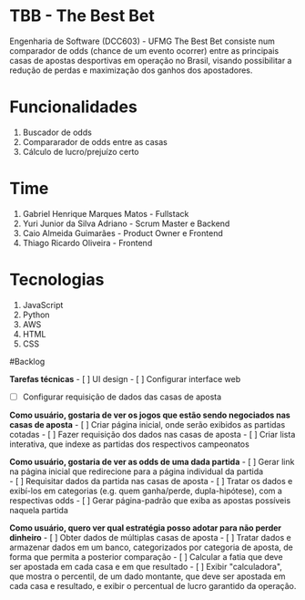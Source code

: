 # TBB - The Best Bet
Engenharia de Software (DCC603) - UFMG 
The Best Bet consiste num comparador de odds (chance de um evento ocorrer) entre as principais casas de apostas desportivas em operação no Brasil, visando possibilitar 
a redução de perdas e maximização dos ganhos dos apostadores.

#  Funcionalidades
1. Buscador de odds
2. Compararador de odds entre as casas
3. Cálculo de lucro/prejuízo certo

#  Time
1. Gabriel Henrique Marques Matos - Fullstack
2. Yuri Junior da Silva Adriano - Scrum Master e Backend
3. Caio Almeida Guimarães - Product Owner e Frontend
4. Thiago Ricardo Oliveira - Frontend

# Tecnologias
1. JavaScript
2. Python
3. AWS
4. HTML
5. CSS

#Backlog

**Tarefas técnicas**
	- [ ] UI design
	- [ ] Configurar interface web
  - [ ] Configurar requisição de dados das casas de aposta

**Como usuário, gostaria de ver os jogos que estão sendo negociados nas casas de aposta**
	- [ ] Criar página inicial, onde serão exibidos as partidas cotadas
	- [ ] Fazer requisição dos dados nas casas de aposta
	- [ ] Criar lista interativa, que indexe as partidas dos respectivos campeonatos

**Como usuário, gostaria de ver as odds de uma dada partida**
	- [ ] Gerar link na página inicial que redirecione para a página individual da partida  
	- [ ] Requisitar dados da partida nas casas de aposta
	- [ ] Tratar os dados e exibí-los em categorias (e.g. quem ganha/perde, dupla-hipótese), com a respectivas odds
	- [ ] Gerar página-padrão que exiba as apostas possíveis naquela partida

**Como usuário, quero ver qual estratégia posso adotar para não perder dinheiro**
	- [ ] Obter dados de múltiplas casas de aposta
	- [ ] Tratar dados e armazenar dados em um banco, categorizados por categoria de aposta, de forma que permita a posterior comparação
	- [ ] Calcular a fatia que deve ser apostada em cada casa e em que resultado
 	- [ ] Exibir "calculadora", que mostra o percentil, de um dado montante, que deve ser apostada em cada casa e resultado, e exibir o percentual de lucro garantido da operação.
  
